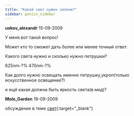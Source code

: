 ```yaml
---
title: "Какой свет нужен зелени?"
sidebar: ponics_sidebar
---
```


**uskov_alexandr** 15-09-2009

У меня вот такой вопрос!

Может кто то сможет дать более или менее точный ответ.

Какого света нужно и сколько нужно петрушки?

625nm-?% 470nm-?% 

Как долго нужно освещать именно петрушку,укроп(только искусственное освещение?)

и ещё какая должна быть яркость света(в мкд)?


**Mole_Garden** 16-09-2009

обсуждение в теме [свет](http://forum.ponics.ru/index.php/topic,12.msg5346.html#msg5346){:target="_blank"}


